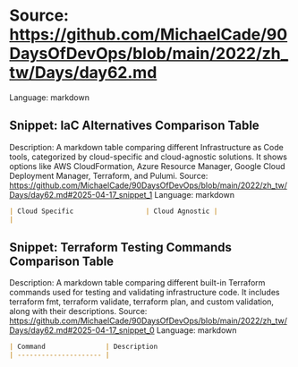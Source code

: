 # Source: https://github.com/MichaelCade/90DaysOfDevOps/blob/main/2022/zh_tw/Days/day62.md
Language: markdown

## Snippet: IaC Alternatives Comparison Table
Description: A markdown table comparing different Infrastructure as Code tools, categorized by cloud-specific and cloud-agnostic solutions. It shows options like AWS CloudFormation, Azure Resource Manager, Google Cloud Deployment Manager, Terraform, and Pulumi.
Source: https://github.com/MichaelCade/90DaysOfDevOps/blob/main/2022/zh_tw/Days/day62.md#2025-04-17_snippet_1
Language: markdown

```markdown
| Cloud Specific                  | Cloud Agnostic | 
|
```

## Snippet: Terraform Testing Commands Comparison Table
Description: A markdown table comparing different built-in Terraform commands used for testing and validating infrastructure code. It includes terraform fmt, terraform validate, terraform plan, and custom validation, along with their descriptions.
Source: https://github.com/MichaelCade/90DaysOfDevOps/blob/main/2022/zh_tw/Days/day62.md#2025-04-17_snippet_0
Language: markdown

```markdown
| Command               | Description                                                                                | 
| --------------------- |
```